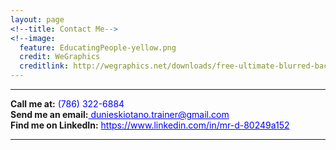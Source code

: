 ```yaml
---
layout: page
<!--title: Contact Me-->
<!--image:
  feature: EducatingPeople-yellow.png
  credit: WeGraphics
  creditlink: http://wegraphics.net/downloads/free-ultimate-blurred-background-pack/ -->
---
```

<hr/>
<span><strong>Call me at:</strong></span><span style="color: blue"> (786) 322-6884</span><br/>
<span><strong>Send me an email:</strong></span><a style="color: blue" href="mailto:dunieskiotano.trainer@gmail.com"> dunieskiotano.trainer@gmail.com</a><br/>
<span><strong>Find me on LinkedIn:</strong></span> <a style="color: blue" href="https://www.linkedin.com/in/mr-d-80249a152"> https://www.linkedin.com/in/mr-d-80249a152</a>
<hr/>



